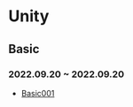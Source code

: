 # Unity
## Basic
### 2022.09.20 ~ 2022.09.20 
* [Basic001](https://github.com/MingDa-Ni/TIL/blob/master/Unity/Basic/Basic001.md)